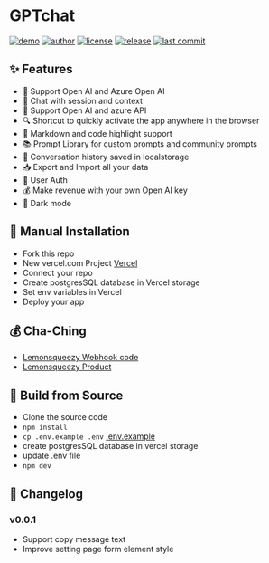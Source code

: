 # GPTchat

[![demo][live-demo]][live-demo-url]
[![author][author-image]][author-url]
[![license][license-image]][license-url]
[![release][release-image]][release-url]
[![last commit][last-commit-image]][last-commit-url]

[live-demo]: https://img.shields.io/badge/Live-Demo-green.svg

[live-demo-url]: https://ai.mojotv.cn/

[author-image]: https://img.shields.io/badge/Eric-Zhou-blue.svg

[author-url]: https://github.com/mojocn

[license-image]: https://img.shields.io/badge/license-GNU-blue.svg

[license-url]: https://github.com/mojocn/gptchat/blob/main/LICENSE

[release-image]: https://img.shields.io/github/v/release/mojocn/gptchat?color=blue

[release-url]: https://github.com/mojocn/gptchat/releases/latest

[last-commit-image]: https://img.shields.io/github/last-commit/mojocn/gptchat?label=last%20commit

[last-commit-url]: https://github.com/mojocn/gptchat/commits

## ✨ Features

* 🤖 Support Open AI and Azure Open AI
* 💬 Chat with session and context
* 🚀 Support Open AI and azure API
* 🔍 Shortcut to quickly activate the app anywhere in the browser
* 🎨 Markdown and code highlight support
* 📚 Prompt Library for custom prompts and community prompts
* 💾 Conversation history saved in localstorage
* 📥 Export and Import all your data
* 🔗 User Auth
* 💰 Make revenue with your own Open AI key
* 🌙 Dark mode

## 🔧 Manual Installation

- Fork this repo
- New vercel.com Project [Vercel](https://vercel.com/)
- Connect your repo
- Create postgresSQL database in Vercel storage
- Set env variables in Vercel
- Deploy your app

## 💰 Cha-Ching

- [Lemonsqueezy Webhook code](https://github.com/mojocn/gptchat/blob/main/app/api/webhook/lemon/route.tsx)
- [Lemonsqueezy Product](https://mojoai.lemonsqueezy.com/checkout?cart=a34be65a-10d2-48dc-b1e7-6ed70d7bacc4)

## 🔨 Build from Source

- Clone the source code
- `npm install`
- `cp .env.example .env`  [.env.example](https://github.com/mojocn/gptchat/blob/main/.env.example)
- create postgresSQL database in vercel storage
- update .env file
- `npm dev`


## 📜 Changelog

### v0.0.1

- Support copy message text
- Improve setting page form element style


